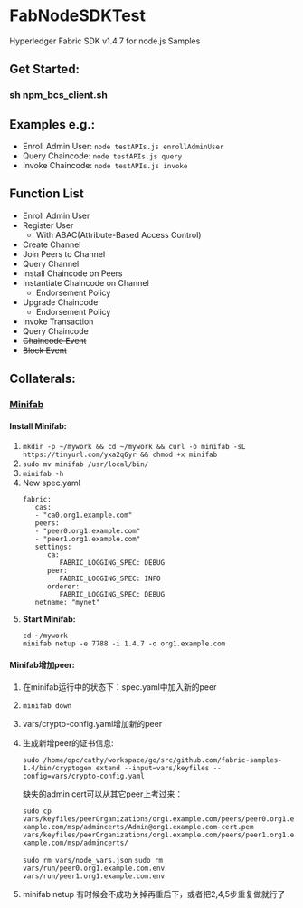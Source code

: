 # FabNodeSDKTest
Hyperledger Fabric SDK v1.4.7 for node.js Samples

## Get Started:
### sh npm_bcs_client.sh

## Examples e.g.:
   - Enroll Admin User: ```node testAPIs.js enrollAdminUser```
   - Query Chaincode: ```node testAPIs.js query```
   - Invoke Chaincode: ```node testAPIs.js invoke```


## Function List
  - Enroll Admin User
  - Register User
     - With ABAC(Attribute-Based Access Control)
  - Create Channel
  - Join Peers to Channel
  - Query Channel
  - Install Chaincode on Peers
  - Instantiate Chaincode on Channel
     - Endorsement Policy
  -	Upgrade Chaincode
     - Endorsement Policy
  -	Invoke Transaction 
  -	Query Chaincode
  - ~~Chaincode Event~~
  - ~~Block Event~~


## Collaterals: 
### [**Minifab**](https://github.com/hyperledger-labs/minifabric)
#### Install Minifab:
   1. ```mkdir -p ~/mywork && cd ~/mywork && curl -o minifab -sL https://tinyurl.com/yxa2q6yr && chmod +x minifab```
   2. ```sudo mv minifab /usr/local/bin/```
   3. ```minifab -h```
   4. New spec.yaml
      ```
      fabric:
         cas:
         - "ca0.org1.example.com"
         peers: 
         - "peer0.org1.example.com"
         - "peer1.org1.example.com"
         settings:
            ca:
               FABRIC_LOGGING_SPEC: DEBUG
            peer:
               FABRIC_LOGGING_SPEC: INFO
            orderer:
               FABRIC_LOGGING_SPEC: DEBUG
         netname: "mynet"
      ```
   5. **Start Minifab:**
      ```
      cd ~/mywork
      minifab netup -e 7788 -i 1.4.7 -o org1.example.com
      ```

#### Minifab增加peer:
   1. 在minifab运行中的状态下：spec.yaml中加入新的peer
   2. ```minifab down```
   3. vars/crypto-config.yaml增加新的peer
   4. 生成新增peer的证书信息: 
      
      ```sudo /home/opc/cathy/workspace/go/src/github.com/fabric-samples-1.4/bin/cryptogen extend --input=vars/keyfiles --config=vars/crypto-config.yaml```
     
      缺失的admin cert可以从其它peer上考过来：
      
      ```sudo cp vars/keyfiles/peerOrganizations/org1.example.com/peers/peer0.org1.example.com/msp/admincerts/Admin@org1.example.com-cert.pem vars/keyfiles/peerOrganizations/org1.example.com/peers/peer1.org1.example.com/msp/admincerts/```

      ```sudo rm vars/node_vars.json```
      ```sudo rm vars/run/peer0.org1.example.com.env vars/run/peer1.org1.example.com.env```

   5. minifab netup
   有时候会不成功关掉再重启下，或者把2,4,5步重复做就行了
